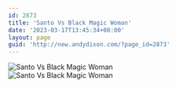 ```yaml
---
id: 2873
title: 'Santo Vs Black Magic Woman'
date: '2023-03-17T13:45:34+00:00'
layout: page
guid: 'http://new.andydixon.com/?page_id=2873'
---
```


![Santo Vs Black Magic Woman](https://i0.wp.com/assets.g8x2.ldn.idrivee2-23.com/posters/Santo%20Vs%20Black%20Magic%20Woman%2001.jpg?w=1200&ssl=1 "Santo Vs Black Magic Woman")  
![Santo Vs Black Magic Woman](https://i0.wp.com/assets.g8x2.ldn.idrivee2-23.com/posters/Santo%20Vs%20Black%20Magic%20Woman%2002.jpg?w=1200&ssl=1 "Santo Vs Black Magic Woman")